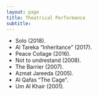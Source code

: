 ```yaml
---
layout: page
title: Theatrical Performance
subtitle: 
---
```


- Solo  (2018).
- Al Tareka “Inheritance” (2017).
- Peace Collage (2016).
- Not to undrestand (2008).
- The Barrier (2007).
- Azmat Jareeda (2005).
- Al Qafas “The Cage”.
- Um Al Khair (2001).
